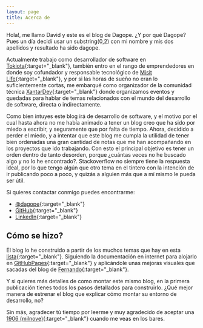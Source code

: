 ```yaml
---
layout: page
title: Acerca de
---
```


Hola!, me llamo David y este es el blog de Dagope. ¿Y por qué Dagope? Pues un día decidí usar un substring(0,2) con mi nombre y  mis dos apellidos y resultado ha sido dagope. 

Actualmente trabajo como desarrollador de software en [Tokiota](http://www.tokiota.com){:target="_blank"}, también entro en el rango de emprendedores en donde soy cofundador y responsable tecnológico de [Misit Life](http://www.misitlife.com){:target="_blank"}, y por si las horas de sueño no eran lo suficientemente cortas, me embarqué como organizador de la comunidad técnica [XantarDev](https://www.meetup.com/es-ES/XantarDev/){:target="_blank"} donde organizamos eventos y quedadas para hablar de temas relacionados con el mundo del desarrollo de software, directa o indirectamente.

Como bien intuyes este blog irá de desarrollo de software, y el motivo por el cual hasta ahora no me había animado a tener un blog creo que ha sido por miedo a escribir, y seguramente que por falta de tiempo. Ahora, decidido a perder el miedo, y a intentar que este blog me cumpla la utilidad de tener bien ordenadas una gran cantidad de notas que me han acompañando en los proyectos que ido trabajando. Con esto el principal objetivo es tener un orden dentro de tanto desorden, porque ¿cuántas veces no he buscado algo y no lo he encontrado?. Stackoverflow no siempre tiene la respuesta ideal, por lo que tengo algún que otro tema en el tintero con la intención de ir publicando poco a poco, y quizás a alguien más que a mí mismo le pueda ser útil.

Si quieres contactar conmigo puedes encontrarme:
* [@dagope](https://twitter.com/dagope){:target="_blank"}
* [GitHub](https://github.com/dagope){:target="_blank"}
* [LinkedIn](https://www.linkedin.com/in/dagope/){:target="_blank"}

## Cómo se hizo?

El blog lo he construido a partir de los muchos temas que hay en esta [lista](https://github.com/jekyll/jekyll/wiki/Themes){:target="_blank"}. Siguiendo la documentación en internet para alojarlo en [GitHubPages](https://help.github.com/categories/github-pages-basics/){:target="_blank"} y aplicándole unas mejoras visuales que sacadas del blog de [Fernando](http://fernandoescolar.github.io){:target="_blank"}.

Y si quieres más detalles de como montar este mismo blog, en la primera publicación tienes todos los pasos detallados para construirlo. ¿Qué mejor manera de estrenar el blog que explicar cómo montar su entorno de desarrollo, no?


Sin más, agradecer tú tiempo por leerme y muy agradecido de aceptar una [1906 (milnove)](https://cerveza1906.es/cerveza-1906-reserva-especial/){:target="_blank"} cuando me veas en los bares.
